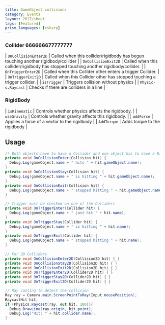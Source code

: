 ```yaml
---
title: GameObject collisions
category: Events
layout: 2017/sheet
tags: [Featured]
prism_languages: [csharp]
---
```


### Collider 666666677777777

| `OnColl­isi­onE­nte­r2D`  | Called when this collid­er/­rig­idbody has begun touching another rigidb­ody­/co­llider    |
| `OnColl­isi­onE­xit2D`   | Called when this collid­er/­rig­idbody has stopped touching another rigidb­ody­/co­llider. |
| `OnTrig­ger­Ent­er2D`    | Called when this Collider other enters a trigger Collider.                           |
| `OnTrig­ger­Exi­t2D`     | Called when this Collider other has stopped touching a trigger collider.             |
| `isTrigger`           | Triggers collision without physics                                                   |
| `Physic­s.R­aycast`     | Checks if there are colliders in a line                                              |

### RigidBody

| `isKine­matic` | Controls whether physics affects the rigidbody.  |
| `useGravity`  | Controls whether gravity affects this rigidbody. |
| `addForce`     | Applies a force of a vector to the rigidbody     |
| `AddTorque`   | Adds torque to the rigidbody                     |

## Usage

```csharp
/* Both objects have to have a Collider and one object has to have a Rigidbody for these Events to work */
private void OnCollisionEnter(Collision hit) {    
  Debug.Log(gameObject.name + " hits " + hit.gameObject.name); 
}
private void OnCollisionStay(Collision hit) {  
  Debug.Log(gameObject.name + " is hitting " + hit.gameObject.name); 
}
private void OnCollisionExit(Collision hit) { 
  Debug.Log(gameObject.name + " stopped hitting " + hit.gameObject.name); 
}

// Trigger must be checked on one of the Colliders
private void OnTriggerEnter(Collider hit) {    
  Debug.Log(gameObject.name + " just hit " + hit.name); 
}
private void OnTriggerStay(Collider hit) { 
  Debug.Log(gameObject.name + " is hitting " + hit.name); 
}
private void OnTriggerExit(Collider hit) { 
  Debug.Log(gameObject.name + " stopped hitting " + hit.name); 
}
 
// For 2D Colliders
private void OnCollisionEnter2D(Collision2D hit) { }
private void OnCollisionStay2D(Collision2D hit) { }
private void OnCollisionExit2D(Collision2D hit) { }
private void OnTriggerEnter2D(Collider2D hit) { }
private void OnTriggerStay2D(Collider2D hit) { }
private void OnTriggerExit2D(Collider2D hit) { }

// Ray casting to detect the collision
Ray ray = Camera.main.ScreenPointToRay(Input.mousePosition);
RaycastHit hit;
if (Physics.Raycast(ray, out hit, 100)){
  Debug.DrawLine(ray.origin, hit.point);
  Debug.Log("Hit: " + hit.collider.name);
}
```